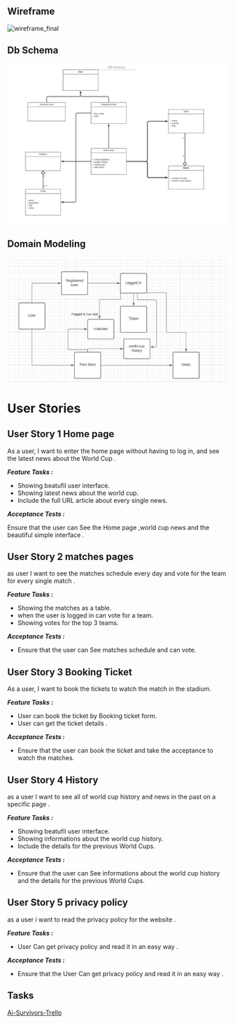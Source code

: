 
## Wireframe
![wireframe_final](https://user-images.githubusercontent.com/85867431/147688929-d5092eaa-9ff5-4ed4-a1bd-6bea23700d81.jpg)
## Db Schema
![Db Schema](https://github.com/ai-survivors/world-cup-22/blob/main/Db_Schema.png)
## Domain Modeling
![Domain Modling](https://github.com/ai-survivors/world-cup-22/blob/main/domain_model.jpg)



# User Stories

## User Story 1 Home page
As a user, I want to enter the home page without having to log in, and see the latest news about the World Cup .

***Feature Tasks :*** 

- Showing beatufil user interface.
- Showing latest news about the world cup.
- Include the full URL article about every single news.


***Acceptance Tests :***

Ensure that the user can See the Home page ,world cup news and the beautiful simple interface .


## User Story 2 matches pages
as user I want to see the matches schedule every day and vote for the team for every single match .

***Feature Tasks :*** 
- Showing the matches as a table.
- when the user is logged in can vote for a team.
- Showing  votes for the top 3 teams.


***Acceptance Tests :***

- Ensure that the user can See matches schedule and can vote.


## User Story 3 Booking Ticket
As a user, I want to book the tickets to watch the match in the stadium. 

***Feature Tasks :***
- User can book the ticket by Booking ticket form.
- User can get  the ticket details .

***Acceptance Tests :***
- Ensure that the user can book the ticket and take the acceptance to watch the matches.


## User Story 4 History
as a user I want to see all of world cup history and news in the past on a specific page .

***Feature Tasks :***
- Showing beatufil user interface.
- Showing  informations about the world cup history.
- Include the details for the previous World Cups.

***Acceptance Tests :***
- Ensure that the user can See informations about the world cup history and the details for the previous World Cups.


## User Story 5 privacy policy
as a user i want to read the privacy policy for the website .

***Feature Tasks :***
- User Can get privacy policy and read it in an easy way .


***Acceptance Tests :***
- Ensure that the User Can get privacy policy and read it in an easy way .

## Tasks
[Ai-Survivors-Trello](https://trello.com/b/eyT8EfrQ/ai-survivors)
